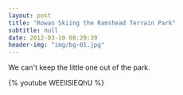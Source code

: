 ```yaml
---
layout: post
title: "Rowan Skiing the Ramshead Terrain Park"
subtitle: null
date: 2012-03-10 08:29:39
header-img: "img/bg-01.jpg"
---
```

We can't keep the little one out of the park. 

{% youtube WEEllSlEQhU %}